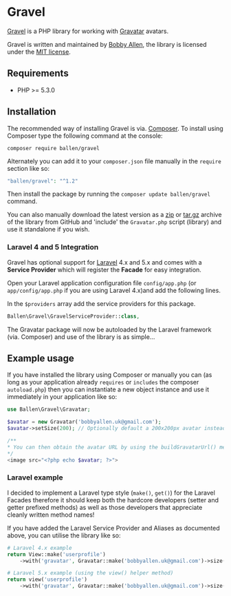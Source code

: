 Gravel
======

[Gravel](https://github.com/bobsta63/gravel) is a PHP library for working with [Gravatar](http://www.gravatar.com) avatars.

Gravel is written and maintained by [Bobby Allen](http://bobbyallen.me), the library is licensed under the [MIT license](LICENSE).

## Requirements

* PHP >= 5.3.0

## Installation

The recommended way of installing Gravel is via. [Composer](http://getcomposer.org). To install using Composer type the following command at the console:

```shell
composer require ballen/gravel
```

Alternately you can add it to your ``composer.json`` file manually in the `require` section like so:

```php
"ballen/gravel": "^1.2"
```
Then install the package by running the ``composer update ballen/gravel`` command.

You can also manually download the latest version as a [zip](https://github.com/bobsta63/gravel/archive/master.zip) or [tar.gz](https://github.com/bobsta63/gravel/archive/master.tar.gz) archive of the library from GitHub and 'include' the `Gravatar.php` script (library) and use it standalone if you wish.

### Laravel 4 and 5 Integration

Gravel has optional support for [Laravel](http://www.laravel.com) 4.x and 5.x and comes with a **Service Provider** which will register the **Facade** for easy integration.

Open your Laravel application configuration file ``config/app.php`` (or ``app/config/app.php`` if you are using Laravel 4.x)and add the following lines.

In the `$providers` array add the service providers for this package.

```php
Ballen\Gravel\GravelServiceProvider::class,
```


The Gravatar package will now be autoloaded by the Laravel framework (via. Composer) and use of the library is as simple...

## Example usage

If you have installed the library using Composer or manually you can (as long as your application already `requires` or `includes` the composer `autoload.php`) then you can instantiate a new object instance and use it immediately in your application like so:

```php
use Ballen\Gravel\Gravatar;

$avatar = new Gravatar('bobbyallen.uk@gmail.com');
$avatar->setSize(200); // Optionally default a 200x200px avatar instead of the default 120x120px

/**
* You can then obtain the avatar URL by using the buildGravatarUrl() method or utilsing the magic of the __toString() class method like so:
*/
<image src="<?php echo $avatar; ?>">
```

### Laravel example

I decided to implement a Laravel type style (`make()`, `get()`) for the Laravel Facades therefore it should keep both the hardcore developers (setter and getter prefixed methods) as well as those developers that appreciate cleanly written method names!

If you have added the Laravel Service Provider and Aliases as documented above, you can utilise the library like so:

```php
# Laravel 4.x example
return View::make('userprofile')
    ->with('gravatar', Gravatar::make('bobbyallen.uk@gmail.com')->size(200)->get());

# Laravel 5.x example (using the view() helper method)
return view('userprofile')
    ->with('gravatar', Gravatar::make('bobbyallen.uk@gmail.com')->size(200)->get());

```